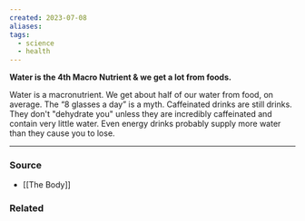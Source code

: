 ```yaml
---
created: 2023-07-08
aliases: 
tags:
  - science
  - health
---
```

**Water is the 4th Macro Nutrient & we get a lot from foods.**

Water is a macronutrient. We get about half of our water from food, on average. The “8 glasses a day” is a myth. Caffeinated drinks are still drinks. They don't "dehydrate you" unless they are incredibly caffeinated and contain very little water. Even energy drinks probably supply more water than they cause you to lose.

****
### Source
- [[The Body]]

### Related